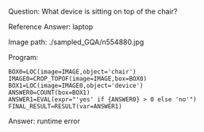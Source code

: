 Question: What device is sitting on top of the chair?

Reference Answer: laptop

Image path: ./sampled_GQA/n554880.jpg

Program:

```
BOX0=LOC(image=IMAGE,object='chair')
IMAGE0=CROP_TOPOF(image=IMAGE,box=BOX0)
BOX1=LOC(image=IMAGE0,object='device')
ANSWER0=COUNT(box=BOX1)
ANSWER1=EVAL(expr="'yes' if {ANSWER0} > 0 else 'no'")
FINAL_RESULT=RESULT(var=ANSWER1)
```
Answer: runtime error

